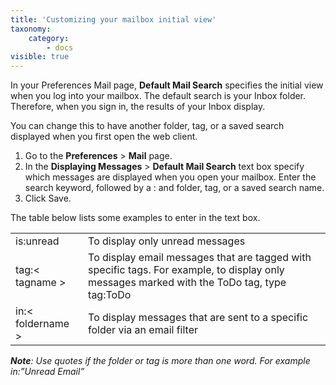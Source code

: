 ```yaml
---
title: 'Customizing your mailbox initial view'
taxonomy:
    category:
        - docs
visible: true
---
```


In your Preferences Mail page, **Default Mail Search** specifies the initial view when you log into your mailbox. The default search is your Inbox folder.
Therefore, when you sign in, the results of your Inbox display.

You can change this to have another folder, tag, or a saved search displayed when you first open the web client.

1. Go to the **Preferences** > **Mail** page.
2. In the **Displaying Messages** > **Default Mail Search** text box specify which messages are displayed when you open your mailbox. Enter the search keyword, followed by a : and folder, tag, or a saved search name.
3. Click Save.

The table below lists some examples to enter in the text box.

|   |   |
|---|---|
| is:unread  | To display only unread messages  |
|  tag:< tagname > |  To display email messages that are tagged with specific tags. For example, to display only messages marked with the ToDo tag, type tag:ToDo |
|  in:< foldername > |  To display messages that are sent to a specific folder via an email filter |

_**Note**: Use quotes if the folder or tag is more than one word. For example in:”Unread Email”_


